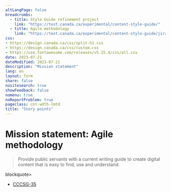 ```yaml
---
altLangPage: false
breadcrumbs:
  - title: Style Guide refinement project
    link: "https://test.canada.ca/experimental/content-style-guide/"
  - title: Agile methodology
    link: "https://test.canada.ca/experimental/content-style-guide/jira/"    
css:
- https://design.canada.ca/css/split-h1.css
- https://design.canada.ca/css/custom.css
- https://use.fontawesome.com/releases/v5.15.4/css/all.css
date: 2023-07-21
dateModified: 2023-07-21
description: "Mission statement"
lang: en
layout: form
share: false
nositesearch: true
showFeedback: false
nomenu: true
noReportProblem: true
pageclass: cnt-wdth-lmtd
title: "Story points"
---
```

<h1 property="name" id="wb-cont" dir="ltr"><span class="stacked"><span>Mission statement</span>: <span>Agile methodology</span></span></h1>
<blockquote class="mrgn-tp-lg mrgn-bttm-lg">
  <p>Provide public servants with a current writing guide to create digital content that is easy to find, use and understand.</p>
</blockquote>blockquote>
<ul class="mrgn-tp-lg fa-ul">
  <li><span class="fa-li"><span class="fab fa-jira fa-lg"></span></span><a href="https://canada-style-guide.atlassian.net/browse/CCCSG-35">CCCSG-35</a></li>
</ul>

